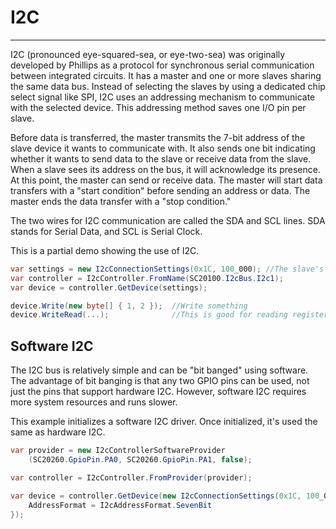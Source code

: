 # I2C
---
I2C (pronounced eye-squared-sea, or eye-two-sea) was originally developed by Phillips as a protocol for synchronous serial communication between integrated circuits. It has a master and one or more slaves sharing the same data bus. Instead of selecting the slaves by using a dedicated chip select signal like SPI, I2C uses an addressing mechanism to communicate with the selected device. This addressing method saves one I/O pin per slave.

Before data is transferred, the master transmits the 7-bit address of the slave device it wants to communicate with. It also sends one bit indicating whether it wants to send data to the slave or receive data from the slave. When a slave sees its address on the bus, it will acknowledge its presence. At this point, the master can send or receive data. The master will start data transfers with a "start condition" before sending an address or data. The master ends the data transfer with a "stop condition."

The two wires for I2C communication are called the SDA and SCL lines. SDA stands for Serial Data, and SCL is Serial Clock.

This is a partial demo showing the use of I2C.

```cs
var settings = new I2cConnectionSettings(0x1C, 100_000); //The slave's address and the bus speed.
var controller = I2cController.FromName(SC20100.I2cBus.I2c1);
var device = controller.GetDevice(settings);

device.Write(new byte[] { 1, 2 });  //Write something
device.WriteRead(...);              //This is good for reading register
```

## Software I2C

The I2C bus is relatively simple and can be "bit banged" using software. The advantage of bit banging is that any two GPIO pins can be used, not just the pins that support hardware I2C. However, software I2C requires more system resources and runs slower.

This example initializes a software I2C driver. Once initialized, it's used the same as hardware I2C.

```cs
var provider = new I2cControllerSoftwareProvider
    (SC20260.GpioPin.PA0, SC20260.GpioPin.PA1, false);

var controller = I2cController.FromProvider(provider);

var device = controller.GetDevice(new I2cConnectionSettings(0x1C, 100_000) {
    AddressFormat = I2cAddressFormat.SevenBit
});
```